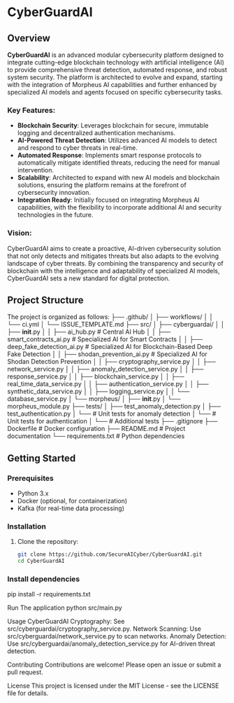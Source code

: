 
# CyberGuardAI

## Overview
**CyberGuardAI** is an advanced modular cybersecurity platform designed to integrate cutting-edge blockchain technology with artificial intelligence (AI) to provide comprehensive threat detection, automated response, and robust system security. The platform is architected to evolve and expand, starting with the integration of Morpheus AI capabilities and further enhanced by specialized AI models and agents focused on specific cybersecurity tasks.

### Key Features:
- **Blockchain Security**: Leverages blockchain for secure, immutable logging and decentralized authentication mechanisms.
- **AI-Powered Threat Detection**: Utilizes advanced AI models to detect and respond to cyber threats in real-time.
- **Automated Response**: Implements smart response protocols to automatically mitigate identified threats, reducing the need for manual intervention.
- **Scalability**: Architected to expand with new AI models and blockchain solutions, ensuring the platform remains at the forefront of cybersecurity innovation.
- **Integration Ready**: Initially focused on integrating Morpheus AI capabilities, with the flexibility to incorporate additional AI and security technologies in the future.

### Vision:
CyberGuardAI aims to create a proactive, AI-driven cybersecurity solution that not only detects and mitigates threats but also adapts to the evolving landscape of cyber threats. By combining the transparency and security of blockchain with the intelligence and adaptability of specialized AI models, CyberGuardAI sets a new standard for digital protection.

## Project Structure

The project is organized as follows:
├── .github/
│   ├── workflows/
│   │   └── ci.yml
│   └── ISSUE_TEMPLATE.md
├── src/
│   ├── cyberguardai/
│   │   ├── __init__.py
│   │   ├── ai_hub.py                      # Central AI Hub
│   │   ├── smart_contracts_ai.py          # Specialized AI for Smart Contracts
│   │   ├── deep_fake_detection_ai.py      # Specialized AI for Blockchain-Based Deep Fake Detection
│   │   ├── shodan_prevention_ai.py        # Specialized AI for Shodan Detection Prevention
│   │   ├── cryptography_service.py
│   │   ├── network_service.py
│   │   ├── anomaly_detection_service.py
│   │   ├── response_service.py
│   │   ├── blockchain_service.py
│   │   ├── real_time_data_service.py
│   │   ├── authentication_service.py
│   │   ├── synthetic_data_service.py
│   │   ├── logging_service.py
│   │   └── database_service.py
│   └── morpheus/
│       ├── __init__.py
│       └── morpheus_module.py
├── tests/
│   ├── test_anomaly_detection.py
│   ├── test_authentication.py
│   └── # Unit tests for anomaly detection 
│   └── # Unit tests for authentication 
│   └── # Additional tests 
├── .gitignore
├── Dockerfile                             # Docker configuration 
├── README.md                              # Project documentation
└── requirements.txt                       # Python dependencies


## Getting Started

### Prerequisites
- Python 3.x
- Docker (optional, for containerization)
- Kafka (for real-time data processing)

### Installation
1. Clone the repository:
   ```bash
   git clone https://github.com/SecureAICyber/CyberGuardAI.git
   cd CyberGuardAI
### Install dependencies
pip install -r requirements.txt

Run The application
python src/main.py

Usage
    CyberGuardAI Cryptography: See src/cyberguardai/cryptography_service.py.
    Network Scanning: Use src/cyberguardai/network_service.py to scan networks.
    Anomaly Detection: Use src/cyberguardai/anomaly_detection_service.py for AI-driven threat detection.
    
Contributing
Contributions are welcome! Please open an issue or submit a pull request.

License
This project is licensed under the MIT License - see the LICENSE file for details.
